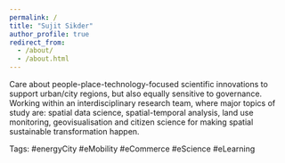 ```yaml
---
permalink: /
title: "Sujit Sikder"
author_profile: true
redirect_from: 
  - /about/
  - /about.html
---
```


Care about people-place-technology-focused scientific innovations to support urban/city regions, but also equally sensitive to governance. Working within an interdisciplinary research team, where major topics of study are: spatial data science, spatial-temporal analysis, land use monitoring, geovisualisation and citizen science for making spatial sustainable transformation happen. 


<p>Tags: #energyCity #eMobility #eCommerce #eScience #eLearning </p>
